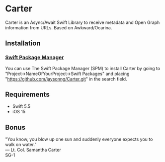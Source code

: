 # Carter

Carter is an Async/Await Swift Library to receive metadata and Open Graph information from URLs. Based on Awkward/Ocarina.

## Installation

### [Swift Package Manager](https://swift.org/package-manager/)

You can use The Swift Package Manager (SPM) to install Carter by going to 
"Project->NameOfYourProject->Swift Packages" and placing "https://github.com/jaysonng/Carter.git" in the 
search field.

## Requirements
- Swift 5.5
- iOS 15


## Bonus
"You know, you blow up one sun and suddenly everyone expects you to walk on water."
\
&mdash; Lt. Col. Samantha Carter 
\
SG-1
